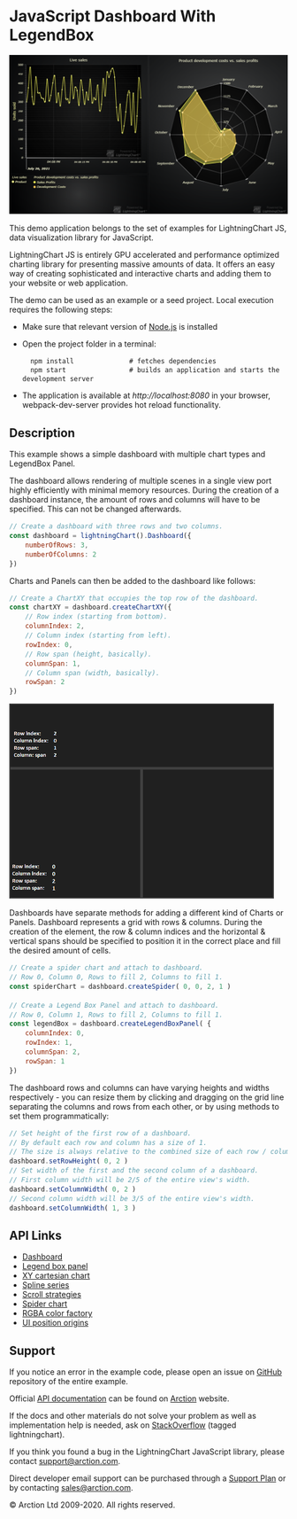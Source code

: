 # JavaScript Dashboard With LegendBox

![JavaScript Dashboard With LegendBox](dashboardWithLegendbox.png)

This demo application belongs to the set of examples for LightningChart JS, data visualization library for JavaScript.

LightningChart JS is entirely GPU accelerated and performance optimized charting library for presenting massive amounts of data. It offers an easy way of creating sophisticated and interactive charts and adding them to your website or web application.

The demo can be used as an example or a seed project. Local execution requires the following steps:

- Make sure that relevant version of [Node.js](https://nodejs.org/en/download/) is installed
- Open the project folder in a terminal:

        npm install              # fetches dependencies
        npm start                # builds an application and starts the development server

- The application is available at *http://localhost:8080* in your browser, webpack-dev-server provides hot reload functionality.


## Description

This example shows a simple dashboard with multiple chart types and LegendBox Panel.

The dashboard allows rendering of multiple scenes in a single view port highly efficiently with minimal memory resources. During the creation of a dashboard instance, the amount of rows and columns will have to be specified. This can not be changed afterwards.

```javascript
// Create a dashboard with three rows and two columns.
const dashboard = lightningChart().Dashboard({
    numberOfRows: 3,
    numberOfColumns: 2
})
```

Charts and Panels can then be added to the dashboard like follows:

```javascript
// Create a ChartXY that occupies the top row of the dashboard.
const chartXY = dashboard.createChartXY({
    // Row index (starting from bottom).
    columnIndex: 2,
    // Column index (starting from left).
    rowIndex: 0,
    // Row span (height, basically).
    columnSpan: 1,
    // Column span (width, basically).
    rowSpan: 2
})
```

[//]: # "IMPORTANT: The assets will not show before README.md is built - relative path is different!"

![](./assets/dashboardPositioning.png)

Dashboards have separate methods for adding a different kind of Charts or Panels. Dashboard represents a grid with rows & columns. During the creation of the element, the row & column indices and the horizontal & vertical spans should be specified to position it in the correct place and fill the desired amount of cells.

```javascript
// Create a spider chart and attach to dashboard.
// Row 0, Column 0, Rows to fill 2, Columns to fill 1.
const spiderChart = dashboard.createSpider( 0, 0, 2, 1 )

// Create a Legend Box Panel and attach to dashboard.
// Row 0, Column 1, Rows to fill 2, Columns to fill 1.
const legendBox = dashboard.createLegendBoxPanel( {
    columnIndex: 0,
    rowIndex: 1,
    columnSpan: 2,
    rowSpan: 1
})
```

The dashboard rows and columns can have varying heights and widths respectively - you can resize them by clicking and dragging on the grid line separating the columns and rows from each other, or by using methods to set them programmatically:

```javascript
// Set height of the first row of a dashboard.
// By default each row and column has a size of 1.
// The size is always relative to the combined size of each row / column.
dashboard.setRowHeight( 0, 2 )
// Set width of the first and the second column of a dashboard.
// First column width will be 2/5 of the entire view's width.
dashboard.setColumnWidth( 0, 2 )
// Second column width will be 3/5 of the entire view's width.
dashboard.setColumnWidth( 1, 3 )
```


## API Links

* [Dashboard]
* [Legend box panel]
* [XY cartesian chart]
* [Spline series]
* [Scroll strategies]
* [Spider chart]
* [RGBA color factory]
* [UI position origins]


## Support

If you notice an error in the example code, please open an issue on [GitHub][0] repository of the entire example.

Official [API documentation][1] can be found on [Arction][2] website.

If the docs and other materials do not solve your problem as well as implementation help is needed, ask on [StackOverflow][3] (tagged lightningchart).

If you think you found a bug in the LightningChart JavaScript library, please contact support@arction.com.

Direct developer email support can be purchased through a [Support Plan][4] or by contacting sales@arction.com.

[0]: https://github.com/Arction/
[1]: https://www.arction.com/lightningchart-js-api-documentation/
[2]: https://www.arction.com
[3]: https://stackoverflow.com/questions/tagged/lightningchart
[4]: https://www.arction.com/support-services/

© Arction Ltd 2009-2020. All rights reserved.


[Dashboard]: https://www.arction.com/lightningchart-js-api-documentation/v3.4.0/classes/dashboard.html
[Legend box panel]: https://www.arction.com/lightningchart-js-api-documentation/v3.4.0/classes/uilegendboxpanel.html
[XY cartesian chart]: https://www.arction.com/lightningchart-js-api-documentation/v3.4.0/classes/chartxy.html
[Spline series]: https://www.arction.com/lightningchart-js-api-documentation/v3.4.0/classes/splineseries.html
[Scroll strategies]: https://www.arction.com/lightningchart-js-api-documentation/v3.4.0/globals.html#axisscrollstrategies
[Spider chart]: https://www.arction.com/lightningchart-js-api-documentation/v3.4.0/classes/spiderchart.html
[RGBA color factory]: https://www.arction.com/lightningchart-js-api-documentation/v3.4.0/globals.html#colorrgba
[UI position origins]: https://www.arction.com/lightningchart-js-api-documentation/v3.4.0/globals.html#uiorigins

